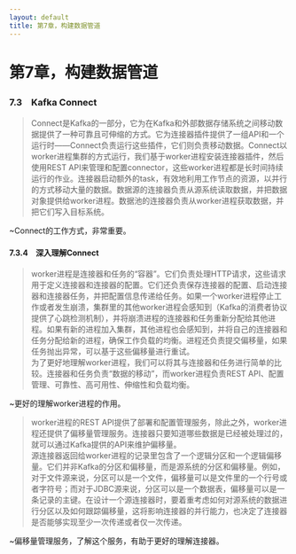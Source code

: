 ```yaml
---
layout: default
title: 第7章，构建数据管道
---
```


# 第7章，构建数据管道

### 7.3　Kafka Connect
>Connect是Kafka的一部分，它为在Kafka和外部数据存储系统之间移动数据提供了一种可靠且可伸缩的方式。它为连接器插件提供了一组API和一个运行时——Connect负责运行这些插件，它们则负责移动数据。Connect以worker进程集群的方式运行，我们基于worker进程安装连接器插件，然后使用REST API来管理和配置connector，这些worker进程都是长时间持续运行的作业。连接器启动额外的task，有效地利用工作节点的资源，以并行的方式移动大量的数据。数据源的连接器负责从源系统读取数据，并把数据对象提供给worker进程。数据池的连接器负责从worker进程获取数据，并把它们写入目标系统。

~Connect的工作方式，非常重要。


#### 7.3.4　深入理解Connect
>worker进程是连接器和任务的“容器”。它们负责处理HTTP请求，这些请求用于定义连接器和连接器的配置。它们还负责保存连接器的配置、启动连接器和连接器任务，并把配置信息传递给任务。如果一个worker进程停止工作或者发生崩溃，集群里的其他worker进程会感知到（Kafka的消费者协议提供了心跳检测机制），并将崩溃进程的连接器和任务重新分配给其他进程。如果有新的进程加入集群，其他进程也会感知到，并将自己的连接器和任务分配给新的进程，确保工作负载的均衡。进程还负责提交偏移量，如果任务抛出异常，可以基于这些偏移量进行重试。  
为了更好地理解worker进程，我们可以将其与连接器和任务进行简单的比较。连接器和任务负责“数据的移动”，而worker进程负责REST API、配置管理、可靠性、高可用性、伸缩性和负载均衡。   

~更好的理解worker进程的作用。



>worker进程的REST API提供了部署和配置管理服务，除此之外，worker进程还提供了偏移量管理服务。连接器只要知道哪些数据是已经被处理过的，就可以通过Kafka提供的API来维护偏移量。  
源连接器返回给worker进程的记录里包含了一个逻辑分区和一个逻辑偏移量。它们并非Kafka的分区和偏移量，而是源系统的分区和偏移量。例如，对于文件源来说，分区可以是一个文件，偏移量可以是文件里的一个行号或者字符号；而对于JDBC源来说，分区可以是一个数据表，偏移量可以是一条记录的主键。在设计一个源连接器时，要着重考虑如何对源系统的数据进行分区以及如何跟踪偏移量，这将影响连接器的并行能力，也决定了连接器是否能够实现至少一次传递或者仅一次传递。  

~偏移量管理服务，了解这个服务，有助于更好的理解连接器。
